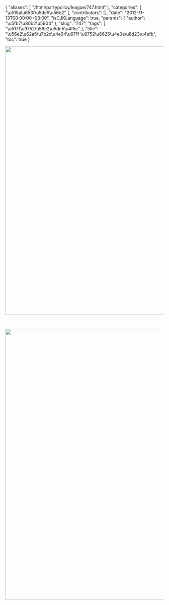 {
    "aliases": [
        "/html/partypolicy/league/747.html"
    ],
    "categories": [
        "\u515a\u653f\u5de5\u56e2"
    ],
    "contributors": [],
    "date": "2012-11-13T00:00:00+08:00",
    "isCJKLanguage": true,
    "params": {
        "author": "\u5fb7\u80b2\u5904"
    },
    "slug": "747",
    "tags": [
        "\u5171\u9752\u56e2\u5de5\u4f5c"
    ],
    "title": "\u56e2\u62a5\u7b2c\u4e94\u671f \u9752\u6625\u4e0e\u8d23\u4efb",
    "toc": true
}


<img
    src="https://cdn.tfls.online/mirror/full/2badfaccbc14af68f30f08d4f17743684d137d93.jpg"
    style="display:block;margin-left:auto;margin-right:auto;"
    decoding="async"
    fetchpriority="auto"
    loading="lazy"
    height="853"
    width="600"
/>




  





<img
    src="https://cdn.tfls.online/mirror/full/73fa191c6a6e36159f5cc09a1b7aec80c5bccd24.jpg"
    style="display:block;margin-left:auto;margin-right:auto;"
    decoding="async"
    fetchpriority="auto"
    loading="lazy"
    height="861"
    width="600"
/>


